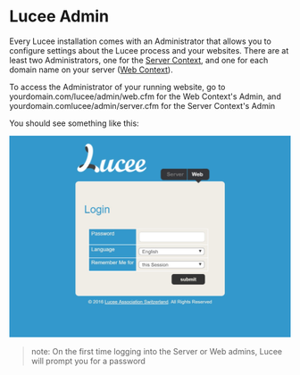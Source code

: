 # Lucee Admin

Every Lucee installation comes with an Administrator that allows you to configure settings about the Lucee process and your websites. There are at least two Administrators, one for the [Server Context](/lucee/content/lucee_context.html), and one for each domain name on your server ([Web Context](/lucee/content/lucee_context.html)). 

To access the Administrator of your running website, go to yourdomain.com/lucee/admin/web.cfm for the Web Context's Admin, and yourdomain.comlucee/admin/server.cfm for the Server Context's Admin

You should see something like this:

![](admin.jpg)

>note: On the first time logging into the Server or Web admins, Lucee will prompt you for a password